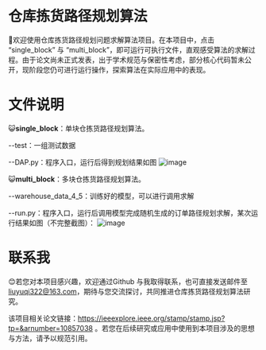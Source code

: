 # 仓库拣货路径规划算法

:wave:欢迎使用仓库拣货路径规划问题求解算法项目。在本项目中，点击 “single_block” 与 “multi_block”，即可运行可执行文件，直观感受算法的求解过程。由于论文尚未正式发表，出于学术规范与保密性考虑，部分核心代码暂未公开，现阶段您仍可进行运行操作，探索算法在实际应用中的表现。

# 文件说明
:smiley_cat:**single_block**：单块仓拣货路径规划算法。

--test：一组测试数据

--DAP.py：程序入口，运行后得到规划结果如图
![image](https://github.com/LiuYuqier/warehouse-picking/blob/main/res/single_block_result.png)

:smiley_cat:**multi_block**：多块仓拣货路径规划算法。

--warehouse_data_4_5：训练好的模型，可以进行调用求解

--run.py：程序入口，运行后调用模型完成随机生成的订单路径规划求解，某次运行结果如图（不完整截图）：
![image](https://github.com/LiuYuqier/warehouse-picking/blob/main/res/multi_block_result.png)

# 联系我
:blush:若您对本项目感兴趣，欢迎通过Github 与我取得联系，也可直接发送邮件至 liuyuqi322@163.com，期待与您交流探讨，共同推进仓库拣货路径规划算法研究。

该项目相关论文链接：https://ieeexplore.ieee.org/stamp/stamp.jsp?tp=&arnumber=10857038
。若您在后续研究或应用中使用到本项目涉及的思想与方法，请予以规范引用。
